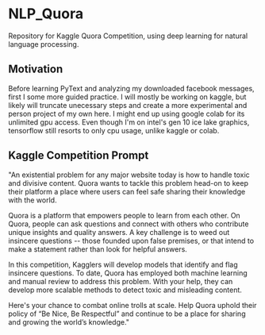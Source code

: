 # NLP_Quora
Repository for Kaggle Quora Competition, using deep learning for natural language processing. 

## Motivation
Before learning PyText and analyzing my downloaded facebook messages, first I some more guided practice. I will mostly be working on kaggle, but likely will truncate unecessary steps and create a more experimental and person project of my own here. I might end up using google colab for its unlimited gpu access. Even though I'm on intel's gen 10 ice lake graphics, tensorflow still resorts to only cpu usage, unlike kaggle or colab.

## Kaggle Competition Prompt
"An existential problem for any major website today is how to handle toxic and divisive content. Quora wants to tackle this problem head-on to keep their platform a place where users can feel safe sharing their knowledge with the world.

Quora is a platform that empowers people to learn from each other. On Quora, people can ask questions and connect with others who contribute unique insights and quality answers. A key challenge is to weed out insincere questions -- those founded upon false premises, or that intend to make a statement rather than look for helpful answers.

In this competition, Kagglers will develop models that identify and flag insincere questions. To date, Quora has employed both machine learning and manual review to address this problem. With your help, they can develop more scalable methods to detect toxic and misleading content.

Here's your chance to combat online trolls at scale. Help Quora uphold their policy of “Be Nice, Be Respectful” and continue to be a place for sharing and growing the world’s knowledge."


